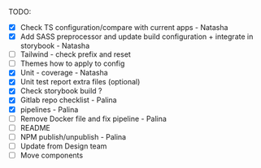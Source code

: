 TODO:

- [X] Check TS configuration/compare with current apps - Natasha
- [X] Add SASS preprocessor and update build configuration + integrate in storybook - Natasha
- [ ] Tailwind - check prefix and reset
- [ ] Themes how to apply to config
- [X] Unit - coverage - Natasha
- [X] Unit test report extra files (optional)
- [X] Check storybook build ?
- [x] Gitlab repo checklist - Palina
- [x] pipelines - Palina
- [ ] Remove Docker file and fix pipeline - Palina
- [ ] README
- [ ] NPM publish/unpublish - Palina
- [ ] Update from Design team
- [ ] Move components
